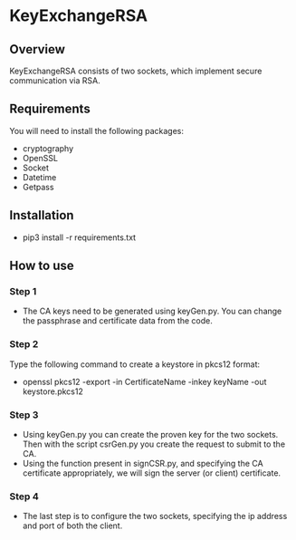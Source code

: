 # KeyExchangeRSA
## Overview
KeyExchangeRSA consists of two sockets, which implement secure communication via RSA.

## Requirements
You will need to install the following packages:
* cryptography
* OpenSSL
* Socket
* Datetime
* Getpass

## Installation
* pip3 install -r requirements.txt

## How to use
### Step 1
* The CA keys need to be generated using keyGen.py. You can change the passphrase and certificate data from the code.

### Step 2
Type the following command to create a keystore in pkcs12 format:
* openssl pkcs12 -export -in CertificateName -inkey keyName -out keystore.pkcs12
 
### Step 3 
* Using keyGen.py you can create the proven key for the two sockets. Then with the script csrGen.py you create the request to submit to the CA.
* Using the function present in signCSR.py, and specifying the CA certificate appropriately, we will sign the server (or client) certificate.
 
### Step 4
* The last step is to configure the two sockets, specifying the ip address and port of both the client.
